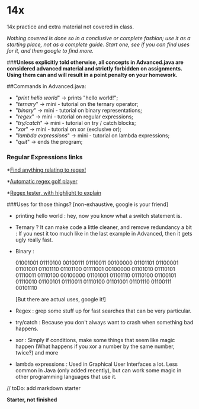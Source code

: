 # 14x
14x practice and extra material not covered in class.


_Nothing covered is done so in a conclusive or complete fashion; use it as a starting place, not as a complete guide. Start one, see if you can find uses for it, and then google to find more._

###**Unless explicitly told otherwise, all concepts in Advanced.java are considered advanced material and strictly forbidden on assignments. Using them can and will result in a point penalty on your homework.** 


##Commands in Advanced.java:
* "_print hello world_" -> prints "hello world!";
* "_ternary_" -> mini - tutorial on the ternary operator;
* "_binary_" -> mini - tutorial on binary representations;
* "_regex_" -> mini - tutorial on regular expressions;
* "_try/catch_" -> mini - tutorial on try / catch blocks;
* "_xor_" -> mini - tutorial on xor (exclusive or);
* "_lambda expressions_" -> mini - tutorial on lambda expressions;
* "_quit_" -> ends the program;


### Regular Expressions links
*[Find anything relating to regex!](http://lmgtfy.com/?q=regular+expressions)

*[Automatic regex golf player](http://regex.inginf.units.it/golf/)

*[Regex tester, with highlight to explain](http://www.regexpal.com/)


###Uses for those things? [non-exhaustive, google is your friend]
* printing hello world : hey, now you know what a switch statement is.
* Ternary ? It can make code a little cleaner, and remove redundancy a bit : If you nest it too much like in the last example in Advanced, then it gets ugly really fast.
* Binary : 

	01001001 01110100 00100111 01110011 00100000 01101101 01100001 01101001 01101110 01101100 01111001 00100000 01101010 01110101 01110011 01110100 00100000 01101001 01101110 01110100 01100101 01110010 01100101 01110011 01110100 01101001 01101110 01100111 00101110
	
	[But there are actual uses, google it!]
* Regex : grep some stuff up for fast searches that can be very particular.
* try/catch : Because you don't always want to crash when something bad happens.
* xor : Simply if conditions, make some things that seem like magic happen (What happens if you xor a number by the same number, twice?) and more
* lambda expressions : Used in Graphical User Interfaces a lot. Less common in Java (only added recently), but can work some magic in other programming languages that use it.


// toDo: add markdown starter

**Starter, not finished** 
